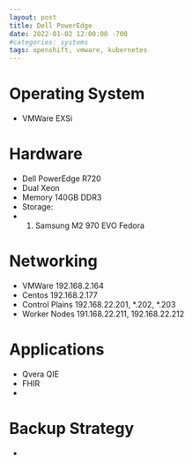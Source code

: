 ```yaml
---
layout: post
title: Dell PowerEdge
date: 2022-01-02 12:00:00 -700
#categories: systems
tags: openshift, vmware, kubernetes
---
```


 
# Operating System
* VMWare EXSi

# Hardware

* Dell PowerEdge R720
* Dual Xeon
* Memory 140GB DDR3
* Storage: 
*   1. Samsung M2 970 EVO Fedora


# Networking
* VMWare 192.168.2.164
* Centos 192.168.2.177
* Control Plains 192.168.22.201, *.202, *.203
* Worker Nodes 191.168.22.211, 192.168.22.212 

# Applications
* Qvera QIE
* FHIR
* 
# Backup Strategy
* 